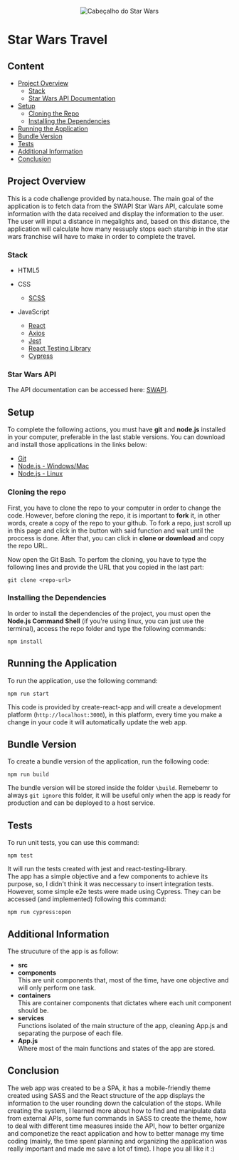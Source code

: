 <p align="center">
  <img src="https://res.cloudinary.com/dxs3wvxxw/image/upload/v1608075721/starwarsNata/starwars-logo.png" alt="Cabeçalho do Star Wars"/>
</p>

# Star Wars Travel

## Content

- [Project Overview](#project-overview)
  - [Stack](#stack)
  - [Star Wars API Documentation](#star-wars-api-documentation)
- [Setup](#setup)
  - [Cloning the Repo](#cloning-the-repo)
  - [Installing the Dependencies](#installing-the-dependencies)
- [Running the Application](#running-the-application)
- [Bundle Version](#bundle-version)
- [Tests](#tests)
- [Additional Information](#additional-information)
- [Conclusion](#conclusion)

## Project Overview

This is a code challenge provided by nata.house. The main goal of the application is to fetch data from the SWAPI Star Wars API, calculate some information with the data received and display the information to the user. The user will input a distance in megalights and, based on this distance, the application will calculate how many ressuply stops each starship in the star wars franchise will have to make in order to complete the travel.

### Stack

- HTML5

- CSS
  - [SCSS](https://sass-lang.com/)
- JavaScript
  - [React](https://reactjs.org/)
  - [Axios](https://github.com/axios/axios)
  - [Jest](https://jestjs.io/en/)
  - [React Testing Library](https://testing-library.com/)
  - [Cypress](https://www.cypress.io/)

### Star Wars API

The API documentation can be accessed here: [SWAPI](https://swapi.co/).

## Setup

To complete the following actions, you must have **git** and **node.js** installed in your computer, preferable in the last stable versions. You can download and install those applications in the links below:

- [Git](https://git-scm.com/downloads)
- [Node.js - Windows/Mac](https://nodejs.org/en/download/)
- [Node.js - Linux](https://nodejs.org/en/download/package-manager/)

### Cloning the repo

First, you have to clone the repo to your computer in order to change the code. However, before cloning the repo, it is important to **fork** it, in other words, create a copy of the repo to your github. To fork a repo, just scroll up in this page and click in the button with said function and wait until the proccess is done. After that, you can click in **clone or download** and copy the repo URL.

Now open the Git Bash. To perfom the cloning, you have to type the following lines and provide the URL that you copied in the last part:

```git
git clone <repo-url>
```

### Installing the Dependencies

In order to install the dependencies of the project, you must open the **Node.js Command Shell** (if you're using linux, you can just use the terminal), access the repo folder and type the following commands:

```node
npm install
```

## Running the Application

To run the application, use the following command:

```node
npm run start
```

This code is provided by create-react-app and will create a development platform (`http://localhost:3000`), in this platform, every time you make a change in your code it will automatically update the web app.

## Bundle Version

To create a bundle version of the application, run the following code:

```node
npm run build
```

The bundle version will be stored inside the folder `\build`. Remebemr to always `git ignore` this folder, it will be useful only when the app is ready for production and can be deployed to a host service.

## Tests

To run unit tests, you can use this command:

```node
npm test
```

It will run the tests created with jest and react-testing-library.\
The app has a simple objective and a few components to achieve its purpose, so, I didn't think it was neccessary to insert integration tests.\
However, some simple e2e tests were made using Cypress. They can be accessed (and implemented) following this command:

```node
npm run cypress:open
```

## Additional Information

The strucuture of the app is as follow:

- **src**<br>
- **components**<br>
  This are unit components that, most of the time, have one objective and will only perform one task.
- **containers**<br>
  This are container components that dictates where each unit component should be.
- **services**<br>
  Functions isolated of the main structure of the app, cleaning App.js and separating the purpose of each file.
- **App.js**<br>
  Where most of the main functions and states of the app are stored.

## Conclusion

The web app was created to be a SPA, it has a mobile-friendly theme created using SASS and the React structure of the app displays the information to the user rounding down the calculation of the stops. While creating the system, I learned more about how to find and manipulate data from external APIs, some fun commands in SASS to create the theme, how to deal with different time measures inside the API, how to better organize and componetize the react application and how to better manage my time coding (mainly, the time spent planning and organizing the application was really important and made me save a lot of time). I hope you all like it :)
